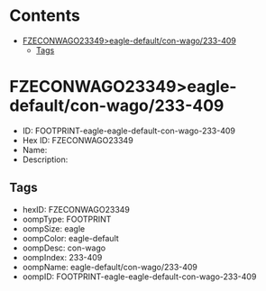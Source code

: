 



Contents
========

* [FZECONWAGO23349>eagle-default/con-wago/233-409](#fzeconwago23349eagle-defaultcon-wago233-409)
	* [Tags](#tags)

# FZECONWAGO23349>eagle-default/con-wago/233-409

- ID: FOOTPRINT-eagle-eagle-default-con-wago-233-409
- Hex ID: FZECONWAGO23349
- Name: 
- Description: 

## Tags

- hexID: FZECONWAGO23349
- oompType: FOOTPRINT
- oompSize: eagle
- oompColor: eagle-default
- oompDesc: con-wago
- oompIndex: 233-409
- oompName: eagle-default/con-wago/233-409
- oompID: FOOTPRINT-eagle-eagle-default-con-wago-233-409
